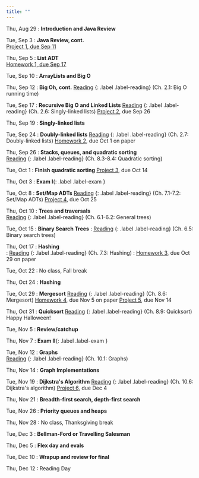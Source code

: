 ```yaml
---
title: ""
---
```


<!--- CS 241 Data Structures & Algorithms --->


Thu, Aug 29
: **Introduction and Java Review**  


Tue, Sep 3
: **Java Review, cont.**  
[Project 1, due Sep 11](projects/proj1)

Thu, Sep 5
: **List ADT**  
[Homework 1, due Sep 17](homework/hw1/hw1.pdf) 

Tue, Sep 10
: **ArrayLists and Big O**  

Thu, Sep 12
: **Big Oh, cont.**
[Reading](https://rhodes.box.com/s/wjf7eyei6v16rbluzc4ci9rckup7hvro) {: .label .label-reading} (Ch. 2.1: Big O running time)

Tue, Sep 17
: **Recursive Big O and Linked Lists**
[Reading](https://rhodes.box.com/s/e9edx6ebgw4ipm61cl907trljwahk380) {: .label .label-reading} (Ch. 2.6: Singly-linked lists) 
[Project 2](projects/proj2), due Sep 26

Thu, Sep 19
: **Singly-linked lists**

Tue, Sep 24
: **Doubly-linked lists**
[Reading](https://rhodes.box.com/s/0hnefr3dgk936tldg9wjh9nxwr11r6a5) {: .label .label-reading} (Ch. 2.7: Doubly-linked lists) 
[Homework 2](homework/hw2/hw2.pdf), due Oct 1 on paper

Thu, Sep 26
: **Stacks, queues, and quadratic sorting**  
 [Reading](https://rhodes.box.com/s/ygehchmn8m7c5hzaneowzmhb6nqe2uj9) {: .label .label-reading} (Ch. 8.3-8.4: Quadratic sorting)
 
Tue, Oct 1 
: **Finish quadratic sorting**
[Project 3](projects/proj3), due Oct 14  
  
Thu, Oct 3
: **Exam I**{: .label .label-exam }

Tue, Oct 8
: **Set/Map ADTs**
[Reading](https://rhodes.box.com/s/lr88jmz6ok8eyfc97jrilsmn5fmm93a8) {: .label .label-reading} (Ch. 7.1-7.2: Set/Map ADTs)
[Project 4](projects/proj4), due Oct 25 

Thu, Oct 10
: **Trees and traversals**  
[Reading](https://rhodes.box.com/s/ug21aeha2rbrbd4ovybuty3k5anqe6gl) {: .label .label-reading} (Ch. 6.1-6.2: General trees)

Tue, Oct 15
: **Binary Search Trees**
: [Reading](https://rhodes.box.com/s/3uvthh6s7uoahmwyu1vi6wlo2at1e55g) {: .label .label-reading} (Ch. 6.5: Binary search trees)

Thu, Oct 17
: **Hashing**  
: [Reading](https://rhodes.box.com/s/a3jk5a95msi8w5npdwoqsu05jh313uf8) {: .label .label-reading} (Ch. 7.3: Hashing) 
: [Homework 3](homework/hw3/hw3.pdf), due Oct 29 on paper

Tue, Oct 22
: No class, Fall break

Thu, Oct 24
: **Hashing**   

Tue, Oct 29
: **Mergesort**
[Reading](https://rhodes.box.com/s/77acwt2ii175jp6lkyfvzzdppkdr0z1f) {: .label .label-reading} (Ch. 8.6: Mergesort)
[Homework 4](homework/hw4/hw4.pdf), due Nov 5 on paper
[Project 5](projects/proj5), due Nov 14 

Thu, Oct 31
: **Quicksort**
[Reading](https://rhodes.box.com/s/bhl0chfajgxhoii22nnqkkgs632j4se7) {: .label .label-reading} (Ch. 8.9: Quicksort)   
Happy Halloween!

Tue, Nov 5
: **Review/catchup**  

Thu, Nov 7
: **Exam II**{: .label .label-exam } 

Tue, Nov 12
: **Graphs**  
[Reading](https://rhodes.box.com/s/vpgubmzkhc2nyl5m808e5pdstfgt9tbz) {: .label .label-reading} (Ch. 10.1: Graphs)

Thu, Nov 14
: **Graph Implementations**  

Tue, Nov 19
: **Dijkstra's Algorithm**
[Reading](https://rhodes.box.com/s/pp4pwn50elcvjddjh0djlrxyregoitsu) {: .label .label-reading} (Ch. 10.6: Dijkstra's algorithm) 
[Project 6](projects/proj6), due Dec 4

Thu, Nov 21
: **Breadth-first search, depth-first search**

Tue, Nov 26
: **Priority queues and heaps**  

Thu, Nov 28
: No class, Thanksgiving break

Tue, Dec 3
: **Bellman-Ford or Travelling Salesman**

Thu, Dec 5
: **Flex day and evals**

Tue, Dec 10
: **Wrapup and review for final**  

Thu, Dec 12
: Reading Day